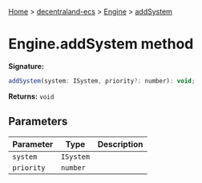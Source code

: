 [Home](./index) &gt; [decentraland-ecs](./decentraland-ecs.md) &gt; [Engine](./decentraland-ecs.engine.md) &gt; [addSystem](./decentraland-ecs.engine.addsystem.md)

# Engine.addSystem method


**Signature:**
```javascript
addSystem(system: ISystem, priority?: number): void;
```
**Returns:** `void`

## Parameters

|  Parameter | Type | Description |
|  --- | --- | --- |
|  `system` | `ISystem` |  |
|  `priority` | `number` |  |

